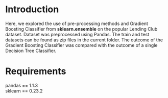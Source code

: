 # Introduction

Here, we explored the use of pre-processing methods and Gradient Boosting Classifier from **sklearn.ensemble** on the popular Lending Club dataset. Dataset was preprocessed using Pandas. 
The train and test datasets can be found as zip files in the current folder. The outcome of the Gradient Boosting Classifier was compared with the outcome of a 
single Decision Tree Classifier.

# Requirements

pandas == 1.1.3   
sklearn == 0.23.2

